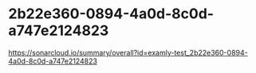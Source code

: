 # 2b22e360-0894-4a0d-8c0d-a747e2124823
https://sonarcloud.io/summary/overall?id=examly-test_2b22e360-0894-4a0d-8c0d-a747e2124823
